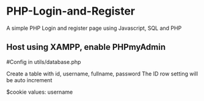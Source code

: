 # PHP-Login-and-Register
A simple PHP Login and register page using Javascript, SQL and PHP

## Host using XAMPP, enable PHPmyAdmin

#Config in utils/database.php

Create a table with id, username, fullname, password
The ID row setting will be auto increment

$cookie values: username
